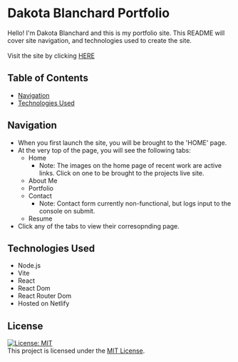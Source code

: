 # Dakota Blanchard Portfolio
Hello! I'm Dakota Blanchard and this is my portfolio site.
This README will cover site navigation, and technologies used to 
create the site.
<br><br>
Visit the site by clicking [HERE](https://dakotablanchard.netlify.app) 

## Table of Contents
 - [Navigation](#navigation)
 - [Technologies Used](#technologies-used)

 ## Navigation
 - When you first launch the site, you will be brought to the 'HOME' page.
 - At the very top of the page, you will see the following tabs:
    - Home
        - Note: The images on the home page of recent work are active links. Click on one to be brought to the projects live site.
    - About Me
    - Portfolio
    - Contact
        - Note: Contact form currently non-functional, but logs input to the console on submit.
    - Resume
 - Click any of the tabs to view their corresopnding page.

 ## Technologies Used
- Node.js
- Vite
- React
- React Dom
- React Router Dom
- Hosted on Netlify

## License
[![License: MIT](https://img.shields.io/badge/License-MIT-yellow.svg)](https://opensource.org/licenses/MIT)
<br>
This project is licensed under the [MIT License](https://opensource.org/licenses/MIT).
